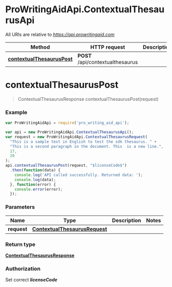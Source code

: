 # ProWritingAidApi.ContextualThesaurusApi

All URIs are relative to *https://api.prowritingaid.com*

Method | HTTP request | Description
------------- | ------------- | -------------
[**contextualThesaurusPost**](ContextualThesaurusApi.md#contextualThesaurusPost) | **POST** /api/contextualthesaurus | 


<a name="contextualThesaurusPost"></a>
# **contextualThesaurusPost**
> ContextualThesaurusResponse contextualThesaurusPost(request)



### Example
```javascript
var ProWritingAidApi = require('pro_writing_aid_api');

var api = new ProWritingAidApi.ContextualThesaurusApi();
var request = new ProWritingAidApi.ContextualThesaurusRequest(
  "This is a sample text in English to test the sdk thesaurus. " +
  "This is a second paragraph in the document. This  is a new line.",
  17,
  20
);
api.contextualThesaurusPost(request, "$licenseCode$")
  .then(function(data) {
    console.log('API called successfully. Returned data: ');
    console.log(data);
  }, function(error) {
    console.error(error);
  });

```

### Parameters

Name | Type | Description  | Notes
------------- | ------------- | ------------- | -------------
 **request** | [**ContextualThesaurusRequest**](ContextualThesaurusRequest.md)|  | 

### Return type

[**ContextualThesaurusResponse**](ContextualThesaurusResponse.md)

### Authorization

Set correct **$licenseCode$**

